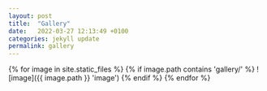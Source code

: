 ```yaml
---
layout: post
title:  "Gallery"
date:   2022-03-27 12:13:49 +0100
categories: jekyll update
permalink: gallery
---
```


{% for image in site.static_files %}
 {% if image.path contains 'gallery/' %}
  ![image]({{ image.path }} 'image')
 {% endif %}
{% endfor %}
